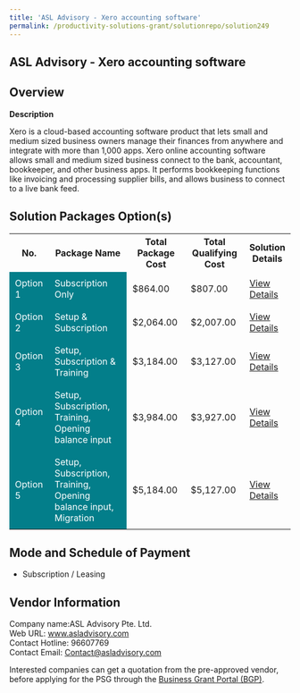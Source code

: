 ```yaml
---
title: 'ASL Advisory - Xero accounting software'
permalink: /productivity-solutions-grant/solutionrepo/solution249
---
```


## ASL Advisory - Xero accounting software

## Overview

**Description**

Xero is a cloud-based accounting software product that lets small and medium sized business owners manage their finances from anywhere and integrate with more than 1,000 apps. Xero online accounting software allows small and medium sized business connect to the bank, accountant, bookkeeper, and other business apps. It performs bookkeeping functions like invoicing and processing supplier bills, and allows business to connect to a live bank feed.

## Solution Packages Option(s)

<table>
<tr>
<th><b>No.</b></th>
<th><b>Package Name</b></th>
<th><b>Total Package Cost</b></th>
<th><b>Total Qualifying Cost</b></th>
<th><b>Solution Details</b></th>
</tr>
<tr>
<td style='padding: 10px; background-color: #037E8A; color: #FFFFFF;'>Option 1</td>
<td style='padding: 10px; background-color: #037E8A; color: #FFFFFF;'>Subscription Only</td>
<td style='padding: 10px;'>$864.00</td>
<td style='padding: 10px;'>$807.00</td>
<td style='padding: 10px;'><a href='/images/psg/ASL_Advisory_XeroAccounting_Desensitised_Part1.pdf' target='_blank'>View Details</a></td>
</tr>
<tr>
<td style='padding: 10px; background-color: #037E8A; color: #FFFFFF;'>Option 2</td>
<td style='padding: 10px; background-color: #037E8A; color: #FFFFFF;'>Setup & Subscription</td>
<td style='padding: 10px;'>$2,064.00</td>
<td style='padding: 10px;'>$2,007.00</td>
<td style='padding: 10px;'><a href='/images/psg/ASL_Advisory_XeroAccounting_Desensitised_Part2.pdf' target='_blank'>View Details</a></td>
</tr>
<tr>
<td style='padding: 10px; background-color: #037E8A; color: #FFFFFF;'>Option 3</td>
<td style='padding: 10px; background-color: #037E8A; color: #FFFFFF;'>Setup, Subscription & Training</td>
<td style='padding: 10px;'>$3,184.00</td>
<td style='padding: 10px;'>$3,127.00</td>
<td style='padding: 10px;'><a href='/images/psg/ASL_Advisory_XeroAccounting_Desensitised_Part3.pdf' target='_blank'>View Details</a></td>
</tr>
<tr>
<td style='padding: 10px; background-color: #037E8A; color: #FFFFFF;'>Option 4</td>
<td style='padding: 10px; background-color: #037E8A; color: #FFFFFF;'>Setup, Subscription, Training, Opening balance input</td>
<td style='padding: 10px;'>$3,984.00</td>
<td style='padding: 10px;'>$3,927.00</td>
<td style='padding: 10px;'><a href='/images/psg/ASL_Advisory_XeroAccounting_Desensitised_Part4.pdf' target='_blank'>View Details</a></td>
</tr>
<tr>
<td style='padding: 10px; background-color: #037E8A; color: #FFFFFF;'>Option 5</td>
<td style='padding: 10px; background-color: #037E8A; color: #FFFFFF;'>Setup, Subscription, Training, Opening balance input, Migration</td>
<td style='padding: 10px;'>$5,184.00</td>
<td style='padding: 10px;'>$5,127.00</td>
<td style='padding: 10px;'><a href='/images/psg/ASL_Advisory_XeroAccounting_Desensitised_Part5.pdf' target='_blank'>View Details</a></td>
</tr>
</table>

## Mode and Schedule of Payment

 - Subscription / Leasing

## Vendor Information

 Company name:ASL Advisory Pte. Ltd.<br>Web URL: www.asladvisory.com <br>Contact Hotline: 96607769 <br>Contact Email: Contact@asladvisory.com 

Interested companies can get a quotation from the pre-approved vendor, before applying for the PSG through the <a href='https://www.businessgrants.gov.sg/' target='_blank' rel='noopener'>Business Grant Portal (BGP)</a>.

<script src="/jquery/resize-tables.js"></script>
